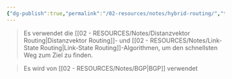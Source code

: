 ```yaml
---
{"dg-publish":true,"permalink":"/02-resources/notes/hybrid-routing/","tags":["informatik/netzwerk/protokoll"],"noteIcon":"","updated":"2025-10-29T12:59:06.572+01:00"}
---
```


>Es verwendet die [[02 - RESOURCES/Notes/Distanzvektor Routing\|Distanzvektor Routing]]- und [[02 - RESOURCES/Notes/Link-State Routing\|Link-State Routing]]-Algorithmen, um den schnellsten Weg zum Ziel zu finden.

>Es wird von [[02 - RESOURCES/Notes/BGP\|BGP]] verwendet 